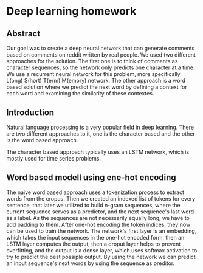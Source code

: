 # Deep learning homework
## Abstract
Our goal was to create a deep neural network that can generate comments based on comments on reddit written by real people. We used two different approaches for the solution. The first one is to think of comments as character sequences, so the network only predicts one character at a time. We use a recurrent neural network for this problem, more specifically L(ong) S(hort) T(erm) M(emory) network. The other approach is a word based solution where we predict the next word by defining a context for each word and examining the similarity of these contextes.

## Introduction
Natural language processing is a very popular field in deep learning. There are two different approaches to it, one is the character based and the other is the word based approach.

The character based approach typically uses an LSTM network, which is mostly used for time series problems.


## Word based modell using ene-hot encoding
The naive word based approach uses a tokenization process to extract words from the cropus. Then we created an indexed list of tokens for every sentence, that later we utilized to build n-gram sequences, where the current sequence serves as a predictor, and the next sequence's last word as a label. As the sequences are not necessarily equally long, we have to add padding to them. After one-hot encoding the token indices, they now can be used to train the network. The network's first layer is an embedding, which takes the input sequences in the one-hot encoded form, then an LSTM layer computes the output, then a droput layer helps to prevent overfitting, and the output is a dense layer, which uses softmax activation to try to predict the best possiple output. By using the network we can predict an input sequence's next words by using the sequence as preditor. 
